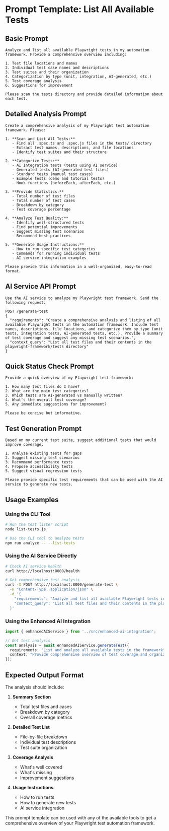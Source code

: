 # Prompt Template: List All Available Tests

## Basic Prompt
```
Analyze and list all available Playwright tests in my automation framework. Provide a comprehensive overview including:

1. Test file locations and names
2. Individual test case names and descriptions
3. Test suites and their organization
4. Categorization by type (unit, integration, AI-generated, etc.)
5. Test coverage analysis
6. Suggestions for improvement

Please scan the tests directory and provide detailed information about each test.
```

## Detailed Analysis Prompt
```
Create a comprehensive analysis of my Playwright test automation framework. Please:

1. **Scan and List All Tests:**
   - Find all .spec.ts and .spec.js files in the tests/ directory
   - Extract test names, descriptions, and file locations
   - Identify test suites and their structure

2. **Categorize Tests:**
   - AI Integration tests (tests using AI service)
   - Generated tests (AI-generated test files)
   - Standard tests (manual test cases)
   - Example tests (demo and tutorial tests)
   - Hook functions (beforeEach, afterEach, etc.)

3. **Provide Statistics:**
   - Total number of test files
   - Total number of test cases
   - Breakdown by category
   - Test coverage percentage

4. **Analyze Test Quality:**
   - Identify well-structured tests
   - Find potential improvements
   - Suggest missing test scenarios
   - Recommend best practices

5. **Generate Usage Instructions:**
   - How to run specific test categories
   - Commands for running individual tests
   - AI service integration examples

Please provide this information in a well-organized, easy-to-read format.
```

## AI Service API Prompt
```
Use the AI service to analyze my Playwright test framework. Send the following request:

POST /generate-test
{
  "requirements": "Create a comprehensive analysis and listing of all available Playwright tests in the automation framework. Include test names, descriptions, file locations, and categorize them by type (unit tests, integration tests, AI-generated tests, etc.). Provide a summary of test coverage and suggest any missing test scenarios.",
  "context_query": "List all test files and their contents in the playwright-framework/tests directory"
}
```

## Quick Status Check Prompt
```
Provide a quick overview of my Playwright test framework:

1. How many test files do I have?
2. What are the main test categories?
3. Which tests are AI-generated vs manually written?
4. What's the overall test coverage?
5. Any immediate suggestions for improvement?

Please be concise but informative.
```

## Test Generation Prompt
```
Based on my current test suite, suggest additional tests that would improve coverage:

1. Analyze existing tests for gaps
2. Suggest missing test scenarios
3. Recommend performance tests
4. Propose accessibility tests
5. Suggest visual regression tests

Please provide specific test requirements that can be used with the AI service to generate new tests.
```

## Usage Examples

### Using the CLI Tool
```bash
# Run the test lister script
node list-tests.js

# Use the CLI tool to analyze tests
npm run analyze -- --list-tests
```

### Using the AI Service Directly
```bash
# Check AI service health
curl http://localhost:8000/health

# Get comprehensive test analysis
curl -X POST http://localhost:8000/generate-test \
  -H "Content-Type: application/json" \
  -d '{
    "requirements": "Analyze and list all available Playwright tests in my automation framework",
    "context_query": "List all test files and their contents in the playwright-framework/tests directory"
  }'
```

### Using the Enhanced AI Integration
```typescript
import { enhancedAIService } from '../src/enhanced-ai-integration';

// Get test analysis
const analysis = await enhancedAIService.generateTest({
  requirements: "List and analyze all available tests in the framework",
  context: "Provide comprehensive overview of test coverage and organization"
});
```

## Expected Output Format

The analysis should include:

1. **Summary Section**
   - Total test files and cases
   - Breakdown by category
   - Overall coverage metrics

2. **Detailed Test List**
   - File-by-file breakdown
   - Individual test descriptions
   - Test suite organization

3. **Coverage Analysis**
   - What's well covered
   - What's missing
   - Improvement suggestions

4. **Usage Instructions**
   - How to run tests
   - How to generate new tests
   - AI service integration

This prompt template can be used with any of the available tools to get a comprehensive overview of your Playwright test automation framework. 